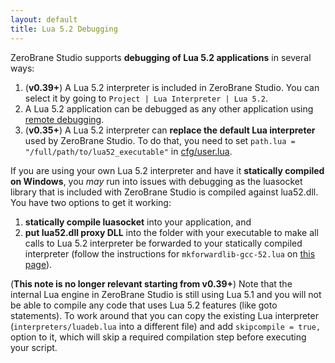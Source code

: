 ```yaml
---
layout: default
title: Lua 5.2 Debugging
---
```


ZeroBrane Studio supports **debugging of Lua 5.2 applications** in several ways:

1. (**v0.39+**) A Lua 5.2 interpreter is included in ZeroBrane Studio. You can select it by going to `Project | Lua Interpreter | Lua 5.2`.
2. A Lua 5.2 application can be debugged as any other application using [remote debugging](doc-remote-debugging).
3. (**v0.35+**) A Lua 5.2 interpreter can **replace the default Lua interpreter** used by ZeroBrane Studio.
To do that, you need to set `path.lua = "/full/path/to/lua52_executable"` in [cfg/user.lua](doc-configuration).

If you are using your own Lua 5.2 interpreter and have it **statically compiled on Windows**, you *may* run into issues with debugging as the luasocket library that is included with ZeroBrane Studio is compiled against lua52.dll.
You have two options to get it working:

1. **statically compile luasocket** into your application, and
2. **put lua52.dll proxy DLL** into the folder with your executable to make all calls to Lua 5.2 interpreter be forwarded to your statically compiled interpreter (follow the instructions for `mkforwardlib-gcc-52.lua` on [this page](http://lua-users.org/wiki/LuaProxyDllThree)).

(**This note is no longer relevant starting from v0.39+**) Note that the internal Lua engine in ZeroBrane Studio is still using Lua 5.1 and you will not be able to compile any code that uses Lua 5.2 features (like goto statements).
To work around that you can copy the existing Lua interpreter (`interpreters/luadeb.lua` into a different file) and add `skipcompile = true,` option to it, which will skip a required compilation step before executing your script.
